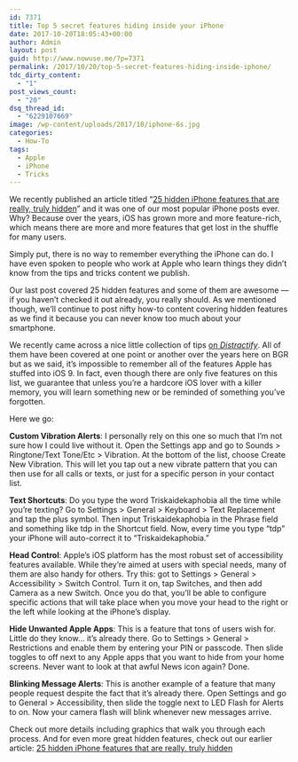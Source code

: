 ```yaml
---
id: 7371
title: Top 5 secret features hiding inside your iPhone
date: 2017-10-20T18:05:43+00:00
author: Admin
layout: post
guid: http://www.nowuse.me/?p=7371
permalink: /2017/10/20/top-5-secret-features-hiding-inside-iphone/
tdc_dirty_content:
  - "1"
post_views_count:
  - "20"
dsq_thread_id:
  - "6229107669"
image: /wp-content/uploads/2017/10/iphone-6s.jpg
categories:
  - How-To
tags:
  - Apple
  - iPhone
  - Tricks
---
```

We recently published an article titled “<a href="http://www.nowuse.me/2017/10/20/top-25-hidden-iphone-features/" target="_blank" rel="nofollow noopener">25 hidden iPhone features that are really, truly hidden</a>” and it was one of our most popular iPhone posts ever. Why? Because over the years, iOS has grown more and more feature-rich, which means there are more and more features that get lost in the shuffle for many users.

Simply put, there is no way to remember everything the iPhone can do. I have even spoken to people who work at Apple who learn things they didn’t know from the tips and tricks content we publish.

Our last post covered 25 hidden features and some of them are awesome — if you haven’t checked it out already, you really should. As we mentioned though, we’ll continue to post nifty how-to content covering hidden features as we find it because you can never know too much about your smartphone.

We recently came across a nice little collection of tips <a href="http://distractify.com/geek/2016/01/31/mustafa-iphone-secrets" target="_blank" rel="nofollow noopener">on <em>Distractify</em></a>. All of them have been covered at one point or another over the years here on BGR but as we said, it’s impossible to remember all of the features Apple has stuffed into iOS 9. In fact, even though there are only five features on this list, we guarantee that unless you’re a hardcore iOS lover with a killer memory, you will learn something new or be reminded of something you’ve forgotten.

Here we go:

<strong>Custom Vibration Alerts</strong>: I personally rely on this one so much that I’m not sure how I could live without it. Open the Settings app and go to Sounds &gt; Ringtone/Text Tone/Etc &gt; Vibration. At the bottom of the list, choose Create New Vibration. This will let you tap out a new vibrate pattern that you can then use for all calls or texts, or just for a specific person in your contact list.

<strong>Text Shortcuts</strong>: Do you type the word Triskaidekaphobia all the time while you’re texting? Go to Settings &gt; General &gt; Keyboard &gt; Text Replacement and tap the plus symbol. Then input Triskaidekaphobia in the Phrase field and something like tdp in the Shortcut field. Now, every time you type “tdp” your iPhone will auto-correct it to “Triskaidekaphobia.”

<strong>Head Control</strong>: Apple’s iOS platform has the most robust set of accessibility features available. While they’re aimed at users with special needs, many of them are also handy for others. Try this: got to Settings &gt; General &gt; Accessibility &gt; Switch Control. Turn it on, tap Switches, and then add Camera as a new Switch. Once you do that, you’ll be able to configure specific actions that will take place when you move your head to the right or the left while looking at the iPhone’s display.

<strong>Hide Unwanted Apple Apps</strong>: This is a feature that tons of users wish for. Little do they know… it’s already there. Go to Settings &gt; General &gt; Restrictions and enable them by entering your PIN or passcode. Then slide toggles to off next to any Apple apps that you want to hide from your home screens. Never want to look at that awful News icon again? Done.

<strong>Blinking Message Alerts</strong>: This is another example of a feature that many people request despite the fact that it’s already there. Open Settings and go to General &gt; Accessibility, then slide the toggle next to LED Flash for Alerts to on. Now your camera flash will blink whenever new messages arrive.

Check out more details including graphics that walk you through each process. And for even more great hidden features, check out our earlier article: <a href="http://bgr.com/2016/01/22/iphone-features-ios-9-hidden-ios/" rel="nofollow">25 hidden iPhone features that are really, truly hidden</a>